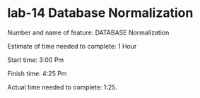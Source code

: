 # lab-14  Database Normalization

Number and name of feature: DATABASE Normalization 

Estimate of time needed to complete: 1 Hour

Start time: 3:00 Pm

Finish time: 4:25 Pm

Actual time needed to complete: 1:25.

